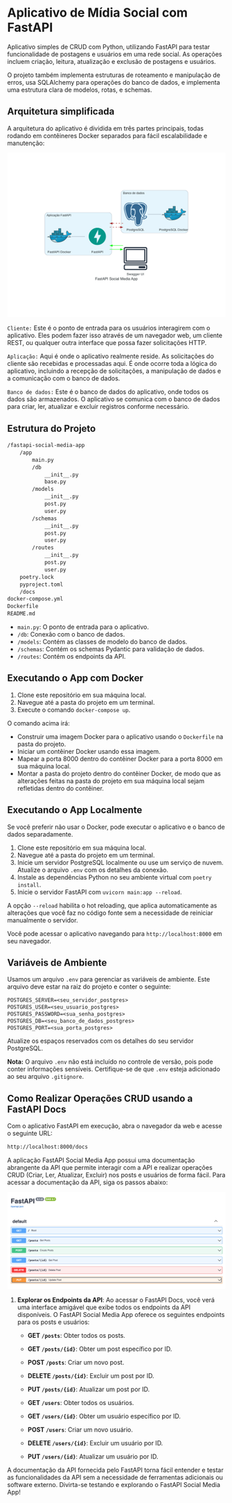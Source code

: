 # Aplicativo de Mídia Social com FastAPI

Aplicativo simples de CRUD com Python, utilizando FastAPI para testar funcionalidade de postagens e usuários em uma rede social. As operações incluem criação, leitura, atualização e exclusão de postagens e usuários. 

O projeto também implementa estruturas de roteamento e manipulação de erros, usa SQLAlchemy para operações do banco de dados, e implementa uma estrutura clara de modelos, rotas, e schemas.

## Arquitetura simplificada

A arquitetura do aplicativo é dividida em três partes principais, todas rodando em contêineres Docker separados para fácil escalabilidade e manutenção:

<p align="center"> <img src="docs/arquitetura.png"> </p>

`Cliente:` Este é o ponto de entrada para os usuários interagirem com o aplicativo. Eles podem fazer isso através de um navegador web, um cliente REST, ou qualquer outra interface que possa fazer solicitações HTTP.

`Aplicação:` Aqui é onde o aplicativo realmente reside. As solicitações do cliente são recebidas e processadas aqui. É onde ocorre toda a lógica do aplicativo, incluindo a recepção de solicitações, a manipulação de dados e a comunicação com o banco de dados.

`Banco de dados:` Este é o banco de dados do aplicativo, onde todos os dados são armazenados. O aplicativo se comunica com o banco de dados para criar, ler, atualizar e excluir registros conforme necessário.

## Estrutura do Projeto

```bash
/fastapi-social-media-app
    /app
        main.py
        /db
            __init__.py
            base.py
        /models
            __init__.py
            post.py
            user.py
        /schemas
            __init__.py
            post.py
            user.py
        /routes
            __init__.py
            post.py
            user.py
    poetry.lock
    pyproject.toml
    /docs
docker-compose.yml
Dockerfile
README.md
```

* `main.py`: O ponto de entrada para o aplicativo.
* `/db`: Conexão com o banco de dados.
* `/models`: Contém as classes de modelo do banco de dados.
* `/schemas`: Contém os schemas Pydantic para validação de dados.
* `/routes`: Contém os endpoints da API.

## Executando o App com Docker

1. Clone este repositório em sua máquina local.
2. Navegue até a pasta do projeto em um terminal.
3. Execute o comando `docker-compose up`.

O comando acima irá:

* Construir uma imagem Docker para o aplicativo usando o `Dockerfile` na pasta do projeto.
* Iniciar um contêiner Docker usando essa imagem.
* Mapear a porta 8000 dentro do contêiner Docker para a porta 8000 em sua máquina local.
* Montar a pasta do projeto dentro do contêiner Docker, de modo que as alterações feitas na pasta do projeto em sua máquina local sejam refletidas dentro do contêiner.

## Executando o App Localmente

Se você preferir não usar o Docker, pode executar o aplicativo e o banco de dados separadamente.

1. Clone este repositório em sua máquina local.
2. Navegue até a pasta do projeto em um terminal.
3. Inicie um servidor PostgreSQL localmente ou use um serviço de nuvem. Atualize o arquivo `.env` com os detalhes da conexão.
4. Instale as dependências Python no seu ambiente virtual com `poetry install`.
5. Inicie o servidor FastAPI com `uvicorn main:app --reload`.

A opção `--reload` habilita o hot reloading, que aplica automaticamente as alterações que você faz no código fonte sem a necessidade de reiniciar manualmente o servidor.

Você pode acessar o aplicativo navegando para `http://localhost:8000` em seu navegador.

## Variáveis de Ambiente

Usamos um arquivo `.env` para gerenciar as variáveis de ambiente. Este arquivo deve estar na raiz do projeto e conter o seguinte:

```env
POSTGRES_SERVER=<seu_servidor_postgres>
POSTGRES_USER=<seu_usuario_postgres>
POSTGRES_PASSWORD=<sua_senha_postgres>
POSTGRES_DB=<seu_banco_de_dados_postgres>
POSTGRES_PORT=<sua_porta_postgres>
```

Atualize os espaços reservados com os detalhes do seu servidor PostgreSQL.

**Nota:** O arquivo `.env` não está incluído no controle de versão, pois pode conter informações sensíveis. Certifique-se de que `.env` esteja adicionado ao seu arquivo `.gitignore`.

## Como Realizar Operações CRUD usando a FastAPI Docs

Com o aplicativo FastAPI em execução, abra o navegador da web e acesse o seguinte URL:

```bash
http://localhost:8000/docs
```

A aplicação FastAPI Social Media App possui uma documentação abrangente da API que permite interagir com a API e realizar operações CRUD (Criar, Ler, Atualizar, Excluir) nos posts e usuários de forma fácil. Para acessar a documentação da API, siga os passos abaixo:

<p align="center"> <img src="docs/swagger.png"> </p>

1. **Explorar os Endpoints da API**: Ao acessar o FastAPI Docs, você verá uma interface amigável que exibe todos os endpoints da API disponíveis. O FastAPI Social Media App oferece os seguintes endpoints para os posts e usuários:
    
    * **GET `/posts`**: Obter todos os posts.
        
    * **GET `/posts/{id}`**: Obter um post específico por ID.
        
    * **POST `/posts`**: Criar um novo post.
        
    * **DELETE `/posts/{id}`**: Excluir um post por ID.
        
    * **PUT `/posts/{id}`**: Atualizar um post por ID.
        
    * **GET `/users`**: Obter todos os usuários.
        
    * **GET `/users/{id}`**: Obter um usuário específico por ID.
        
    * **POST `/users`**: Criar um novo usuário.
        
    * **DELETE `/users/{id}`**: Excluir um usuário por ID.
        
    * **PUT `/users/{id}`**: Atualizar um usuário por ID.
        

A documentação da API fornecida pelo FastAPI torna fácil entender e testar as funcionalidades da API sem a necessidade de ferramentas adicionais ou software externo. Divirta-se testando e explorando o FastAPI Social Media App!